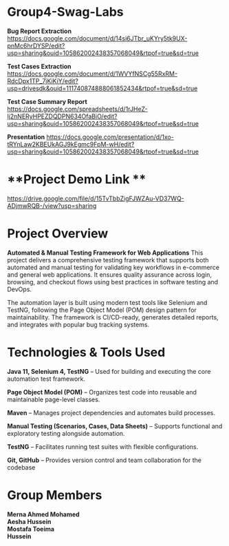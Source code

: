 # **Group4-Swag-Labs**

**Bug Report Extraction**  https://docs.google.com/document/d/14si6JTbr_uKYry5tk9UX-pnMc6hrDYSP/edit?usp=sharing&ouid=105862002438357068049&rtpof=true&sd=true  

**Test Cases Extraction**  https://docs.google.com/document/d/1WVYfNSCg55RxRM-RdcDpx1TP_7jKiKiY/edit?usp=drivesdk&ouid=111740874888061852434&rtpof=true&sd=true 

**Test Case Summary Report**  https://docs.google.com/spreadsheets/d/1rJHeZ-lj2nNERyHPEZDQDPN634OfaBiO/edit?usp=sharing&ouid=105862002438357068049&rtpof=true&sd=true 

**Presentation** https://docs.google.com/presentation/d/1xo-tRYnLaw2KBEUkAGJ9kEgmc9FpM-wH/edit?usp=sharing&ouid=105862002438357068049&rtpof=true&sd=true  

# **Project Demo Link **  
https://drive.google.com/file/d/15TvTbbZigFJWZAu-VD37WQ-ADjmwRQB-/view?usp=sharing

# **Project Overview**
**Automated & Manual Testing Framework for Web Applications**
This project delivers a comprehensive testing framework that supports both automated and manual testing for validating key workflows in e-commerce and general web applications. It ensures quality assurance across login, browsing, and checkout flows using best practices in software testing and DevOps.

The automation layer is built using modern test tools like Selenium and TestNG, following the Page Object Model (POM) design pattern for maintainability. The framework is CI/CD-ready, generates detailed reports, and integrates with popular bug tracking systems.


# **Technologies & Tools Used**
**Java 11, Selenium 4, TestNG** – Used for building and executing the core automation test framework.  

**Page Object Model (POM)** – Organizes test code into reusable and maintainable page-level classes.  

**Maven** – Manages project dependencies and automates build processes.  

**Manual Testing (Scenarios, Cases, Data Sheets)** – Supports functional and exploratory testing alongside automation.  

**TestNG** – Facilitates running test suites with flexible configurations.  

**Git, GitHub** – Provides version control and team collaboration for the codebase 




# **Group Members**
**Merna Ahmed Mohamed**  
**Aesha Hussein**  
**Mostafa Toeima**  
**Hussein**



